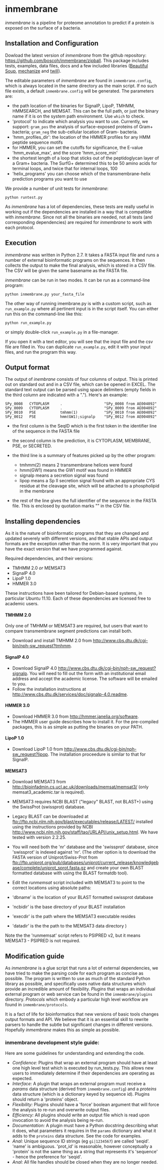 # inmembrane

_inmembrane_ is a pipeline for proteome annotation to predict if a protein is exposed on the surface of a bacteria. 

## Installation and Configuration

Dowload the latest version of _inmembrane_ from the github repository: <https://github.com/boscoh/inmembrane/zipball>. This package includes tests, examples, data files, docs and a few included libraries ([Beautiful Soup](http://www.crummy.com/software/BeautifulSoup/), [mechanize](http://wwwsearch.sourceforge.net/mechanize) and [twill](http://twill.idyll.org/)).

The editable parameters of _inmembrane_ are found in `inmembrane.config`, which is always located in the same directory as the main script. If no such file exists, a default `inmembrane.config` will be generated. The parameters are: 

- the path location of the binaries for SignalP, LipoP, TMHMM, HMMSEARCH, and MEMSAT. This can be the full path, or just the binary name if it is on the system path environment. Use `which` to check. 
- 'protocol' to indicate which analysis you want to use. Currently, we support: `gram_pos` the analysis of surface-exposed proteins of Gram+ bacteria; `gram_neg` the sub-cellular location of Gram- bacteria.
- 'hmm_profiles_dir': the location of the HMMER profiles for any HMM peptide sequence motifs
-  for HMMER, you can set the cutoffs for significance, the E-value 'hmm_evalue_max', and the score 'hmm_score_min'
- the shortest length of a loop that sticks out of the peptidoglycan layer of a Gram+ bacteria. The SurfG+ determined this to be 50 amino acids for terminal loops, and twice that for internal loops, 100
- 'helix_programs' you can choose which of the transmembrane-helix prediction programs you want to use

We provide a number of unit tests for _inmembrane_:

    python runtest.py

As _inmembrane_ has a lot of dependencies, these tests are really useful in working out if the dependencies are installed in a way that is compatible with _inmembrane_. Since not all the binaries are needed, not all tests (and corresponding dependencies) are required for _inmembrane_ to work with each protocol.

## Execution

_inmembrane_ was written in Python 2.7. It takes a FASTA input file and runs a number of external bioinformatic programs on the sequences. It then collects the output to make the final analysis, which is stored in a CSV file. The CSV will be given the same basename as the FASTA file. 

_inmembrane_ can be run in two modes. It can be run as a command-line program:  
     
    python inmembrane.py your_fasta_file

The other way of running imembrane.py is with a custom script, such as `run_example.py` where all pertinent input is in the script itself. You can either run this on the command-line like this:

    python run_example.py

or simply double-click `run_example.py` in a file-manager. 

If you open it with a text editor, you will see that the input file and the csv file are filled in. You can duplicate `run_example.py`, edit it with your input files, and run the program this way.

## Output format

The output of _inembrane_ consists of four columns of output. This is printed out on standard out and in a CSV file, which can be opened in EXCEL. The standard text output can be parsed using space delimiters (empty fields in the third column are indicated with a "."). Here's an example:

    SPy_0008   CYTOPLASM     .                   "SPy_0008 from AE004092"
    SPy_0009   CYTOPLASM     .                   "SPy_0009 from AE004092"
    SPy_0010   PSE           tmhmm(1)            "SPy_0010 from AE004092"
    SPy_0012   PSE           hmm(GW1);signalp    "SPy_0012 from AE004092"

- the first column is the SeqID which is the first token in the identifier line of the sequence in the FASTA file

- the second column is the prediction, it is CYTOPLASM, MEMBRANE, PSE, or SECRETED.

- the third line is a summary of features picked up by the other program:
    - tmhmm(2) means 2 transmembrane helices were found
    - hmm(GW1) means the GW1 motif was found in HMMER
    - signalp means a secretion signal was found
    - lipop means a Sp II secretion signal found with an appropriate CYS residue at the cleavage site, which will be attached to a phospholipid in the membrane

- the rest of the line gives the full identifier of the sequence in the FASTA file. This is enclosed by quotation marks "" in the CSV file.


## Installing dependencies

As it is the nature of bioinformatic programs that they are changed and updated severely with different versions, and that stable APIs and output formats are the exception rather than the norm. It is very important that you have the exact version that we have programmed against.

Required dependencies, and their versions:

- TMHMM 2.0 _or_ MEMSAT3
- SignalP 4.0
- LipoP 1.0 
- HMMER 3.0

These instructions have been tailored for Debian-based systems, in particular Ubuntu 11.10. Each of these dependencies are licensed free to academic users.

#### TMHMM 2.0
Only one of TMHMM or MEMSAT3 are required, but users that want to compare transmembrane segment predictions can install both.

- Download and install TMHMM 2.0 from <http://www.cbs.dtu.dk/cgi-bin/nph-sw_request?tmhmm>.

#### SignalP 4.0
- Download SignalP 4.0 <http://www.cbs.dtu.dk/cgi-bin/nph-sw_request?signalp>. You will need to fill out the form with an institutional email address and accept the academic license. The software will be emailed to you.
- Follow the installation instructions at <http://www.cbs.dtu.dk/services/doc/signalp-4.0.readme>.

#### HMMER 3.0
- Download HMMER 3.0 from <http://hmmer.janelia.org/software>.
- The HMMER user guide describes how to install it. For the pre-compiled packages, this is as simple as putting the binaries on your PATH.

#### LipoP 1.0
- Download LipoP 1.0 from <http://www.cbs.dtu.dk/cgi-bin/nph-sw_request?lipop>. The installation proceedure is similar to that for SignalP.

#### MEMSAT3
- Download MEMSAT3 from <http://bioinfadmin.cs.ucl.ac.uk/downloads/memsat/memsat3/> (only memsat3_academic.tar is required). 
- MEMSAT3 requires NCBI BLAST ("legacy" BLAST, not BLAST+) using the SwissProt (swissprot) database.
 - Legacy BLAST can be downloaded at <ftp://ftp.ncbi.nlm.nih.gov/blast/executables/release/LATEST/> installed using the instructions provided by NCBI <http://www.ncbi.nlm.nih.gov/staff/tao/URLAPI/unix_setup.html>. We have tested with version 2.2.25.
 - You will need both the 'nr' database and the 'swissprot' database, since 'swissprot' is indexed against 'nr'. (The other option is to download the FASTA version of Uniprot/Swiss-Prot from <ftp://ftp.uniprot.org/pub/databases/uniprot/current_release/knowledgebase/complete/uniprot_sprot.fasta.gz> and create your own BLAST formatted database with using the BLAST formatdb tool).

- Edit the _runmemsat_ script included with MEMSAT3 to point to the correct locations using absolute paths:
 - 'dbname' is the location of your BLAST formatted swissprot database
 - 'ncbidir' is the base directory of your BLAST installation
 - 'execdir' is the path where the MEMSAT3 executable resides
 - 'datadir' is the the path to the MEMSAT3 data directory )

Note the the 'runmemsat' script refers to PSIPRED v2, but it means MEMSAT3 - PSIPRED is not required.

## Modification guide

As _inmembrane_ is a glue script that runs a lot of external dependencies, we have tried to make the parsing code for each program as concise as possible. The program is written to use as much of the standard Python library as possible, and specifically uses native data structures which provide an incredible amount of flexibility. _Plugins_ that wraps an individual external program or web service can be found in the `inmembrane/plugins` directory. _Protocols_ which embody a particular high level workflow are found in `inmembrane/protocols`. 

It is a fact of life for bioinformatics that new versions of basic tools changes output formats and API. We believe that it is an essential skill to rewrite parsers to handle the subtle but significant changes in different versions. Hopefully _inmembrane_ makes this as simple as possible.

### __inmembrane__ development style guide:

Here are some guidelines for understanding and extending the code.

* _Confidence:_ Plugins that wrap an external program should have at least one high level test which is executed by run_tests.py. This allows new users to immediately determine if their dependencies are operating as expected.
* _Interface:_ A plugin that wraps an external program must receive a _params_ data structure (derived from `inmembrane.config`) and a _proteins_ data structure (which is a dictionary keyed by sequence id). Plugins should return a 'proteins' object.
* _Flexibility:_ Plugins should have a 'force' boolean argument that will force the analysis to re-run and overwrite output files.
* _Efficiency:_ All plugins should write an output file which is read upon invocation to avoid the analysis being re-run.
* _Documentation:_ A plugin must have a Python docstring describing what it does, what parameters it requires in the `params` dictionary and what it adds to the `proteins` data structure. See the code for examples.
* _Anal:_ Unique sequence ID strings (eg `gi|1234567`) are called 'seqid'. 'name' is ambiguous. 'prot_id' is reasonable, however conceptually a 'protein' is not the same thing as a string that represents it's 'sequence' - hence the preference for 'seqid'.
* _Anal:_ All file handles should be closed when they are no longer needed.
